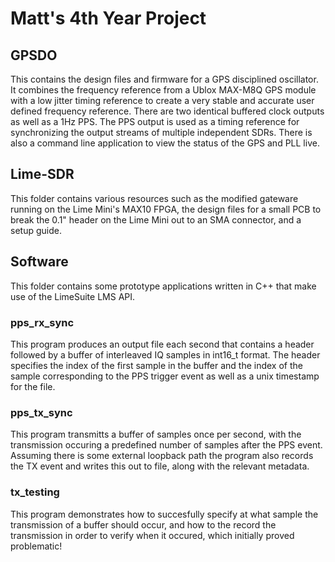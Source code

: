 # Matt's 4th Year Project

## GPSDO
This contains the design files and firmware for a GPS disciplined oscillator. It combines the frequency reference from a Ublox MAX-M8Q GPS module with a low jitter timing reference to create a very stable and accurate user defined frequency reference. There are two identical buffered clock outputs as well as a 1Hz PPS. The PPS output is used as a timing reference for synchronizing the output streams of multiple independent SDRs. There is also a command line application to view the status of the GPS and PLL live.

## Lime-SDR
This folder contains various resources such as the modified gateware running on the Lime Mini's MAX10 FPGA, the design files for a small PCB to break the 0.1" header on the Lime Mini out to an SMA connector, and a setup guide.

## Software
This folder contains some prototype applications written in C++ that make use of the LimeSuite LMS API.

### pps_rx_sync
This program produces an output file each second that contains a header followed by a buffer of interleaved IQ samples in int16_t format. The header specifies the index of the first sample in the buffer and the index of the sample corresponding to the PPS trigger event as well as a unix timestamp for the file.

### pps_tx_sync
This program transmitts a buffer of samples once per second, with the transmission occuring a predefined number of samples after the PPS event. Assuming there is some external loopback path the program also records the TX event and writes this out to file, along with the relevant metadata.

### tx_testing
This program demonstrates how to succesfully specify at what sample the transmission of a buffer should occur, and how to the record the transmission in order to verify when it occured, which initially proved problematic!